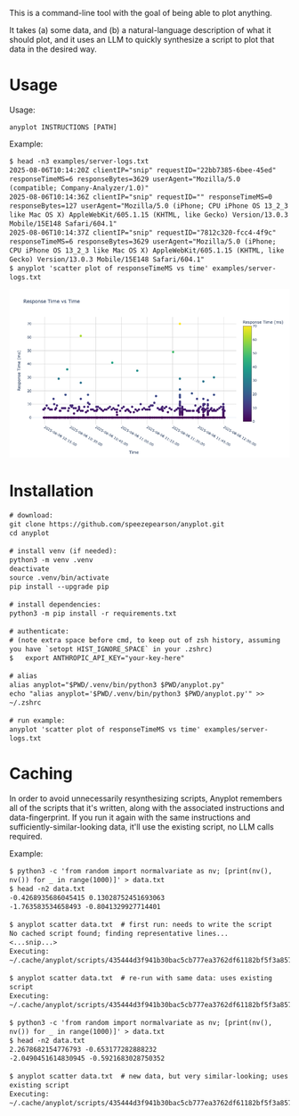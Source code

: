 This is a command-line tool with the goal of being able to plot anything.

It takes (a) some data, and (b) a natural-language description of what it should plot, and it uses an LLM to quickly synthesize a script to plot that data in the desired way.

# Usage

Usage:

    anyplot INSTRUCTIONS [PATH]

Example:

    $ head -n3 examples/server-logs.txt
    2025-08-06T10:14:20Z clientIP="snip" requestID="22bb7385-6bee-45ed" responseTimeMS=6 responseBytes=3629 userAgent="Mozilla/5.0 (compatible; Company-Analyzer/1.0)"
    2025-08-06T10:14:36Z clientIP="snip" requestID="" responseTimeMS=0 responseBytes=127 userAgent="Mozilla/5.0 (iPhone; CPU iPhone OS 13_2_3 like Mac OS X) AppleWebKit/605.1.15 (KHTML, like Gecko) Version/13.0.3 Mobile/15E148 Safari/604.1"
    2025-08-06T10:14:37Z clientIP="snip" requestID="7812c320-fcc4-4f9c" responseTimeMS=6 responseBytes=3629 userAgent="Mozilla/5.0 (iPhone; CPU iPhone OS 13_2_3 like Mac OS X) AppleWebKit/605.1.15 (KHTML, like Gecko) Version/13.0.3 Mobile/15E148 Safari/604.1"
    $ anyplot 'scatter plot of responseTimeMS vs time' examples/server-logs.txt

![](example-server-logs.png)

# Installation

```
# download:
git clone https://github.com/speezepearson/anyplot.git
cd anyplot

# install venv (if needed):
python3 -m venv .venv
deactivate
source .venv/bin/activate
pip install --upgrade pip

# install dependencies:
python3 -m pip install -r requirements.txt

# authenticate:
# (note extra space before cmd, to keep out of zsh history, assuming you have `setopt HIST_IGNORE_SPACE` in your .zshrc)
$   export ANTHROPIC_API_KEY="your-key-here"

# alias
alias anyplot="$PWD/.venv/bin/python3 $PWD/anyplot.py"
echo "alias anyplot='$PWD/.venv/bin/python3 $PWD/anyplot.py'" >> ~/.zshrc

# run example:
anyplot 'scatter plot of responseTimeMS vs time' examples/server-logs.txt
```


# Caching

In order to avoid unnecessarily resynthesizing scripts, Anyplot remembers all of the scripts that it's written, along with the associated instructions and data-fingerprint. If you run it again with the same instructions and sufficiently-similar-looking data, it'll use the existing script, no LLM calls required.

Example:

    $ python3 -c 'from random import normalvariate as nv; [print(nv(), nv()) for _ in range(1000)]' > data.txt
    $ head -n2 data.txt
    -0.4268935686045415 0.13028752451693063
    -1.763583534658493 -0.8041329927714401

    $ anyplot scatter data.txt  # first run: needs to write the script
    No cached script found; finding representative lines...
    <...snip...>
    Executing: ~/.cache/anyplot/scripts/435444d3f941b30bac5cb777ea3762df61182bf5f3a8576e9839bb4ba8c1aca4.py

    $ anyplot scatter data.txt  # re-run with same data: uses existing script
    Executing: ~/.cache/anyplot/scripts/435444d3f941b30bac5cb777ea3762df61182bf5f3a8576e9839bb4ba8c1aca4.py

    $ python3 -c 'from random import normalvariate as nv; [print(nv(), nv()) for _ in range(1000)]' > data.txt
    $ head -n2 data.txt
    2.2678682154776793 -0.653177282888232
    -2.0490451614830945 -0.5921683028750352

    $ anyplot scatter data.txt  # new data, but very similar-looking; uses existing script
    Executing: ~/.cache/anyplot/scripts/435444d3f941b30bac5cb777ea3762df61182bf5f3a8576e9839bb4ba8c1aca4.py
